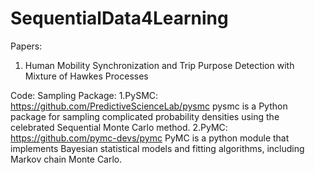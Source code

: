 # SequentialData4Learning
Papers:
1. Human Mobility Synchronization and Trip Purpose Detection with Mixture of Hawkes Processes


Code:
Sampling Package:
1.PySMC: https://github.com/PredictiveScienceLab/pysmc pysmc is a Python package for sampling complicated probability densities using the celebrated Sequential Monte Carlo method.
2.PyMC: https://github.com/pymc-devs/pymc PyMC is a python module that implements Bayesian statistical models and fitting algorithms, including Markov chain Monte Carlo.
